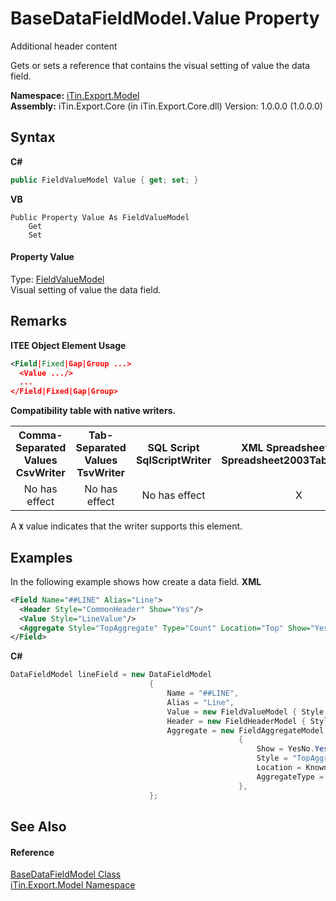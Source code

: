 # BaseDataFieldModel.Value Property 
Additional header content 

Gets or sets a reference that contains the visual setting of value the data field.

**Namespace:**&nbsp;<a href="N_iTin_Export_Model">iTin.Export.Model</a><br />**Assembly:**&nbsp;iTin.Export.Core (in iTin.Export.Core.dll) Version: 1.0.0.0 (1.0.0.0)

## Syntax

**C#**<br />
``` C#
public FieldValueModel Value { get; set; }
```

**VB**<br />
``` VB
Public Property Value As FieldValueModel
	Get
	Set
```


#### Property Value
Type: <a href="T_iTin_Export_Model_FieldValueModel">FieldValueModel</a><br />Visual setting of value the data field.

## Remarks

**ITEE Object Element Usage**<br />
``` XML
<Field|Fixed|Gap|Group ...>
  <Value .../>
  ...
</Field|Fixed|Gap|Group>
```


<strong>Compatibility table with native writers.</strong><table><tr><th>Comma-Separated Values<br />CsvWriter</th><th>Tab-Separated Values<br />TsvWriter</th><th>SQL Script<br />SqlScriptWriter</th><th>XML Spreadsheet 2003<br />Spreadsheet2003TabularWriter</th></tr><tr><td align="center">No has effect</td><td align="center">No has effect</td><td align="center">No has effect</td><td align="center">X</td></tr></table> A <strong>`X`</strong> value indicates that the writer supports this element.


## Examples
In the following example shows how create a data field. 
**XML**<br />
``` XML
<Field Name="##LINE" Alias="Line">
  <Header Style="CommonHeader" Show="Yes"/>
  <Value Style="LineValue"/>
  <Aggregate Style="TopAggregate" Type="Count" Location="Top" Show="Yes"/>
</Field>
```

**C#**<br />
``` C#
DataFieldModel lineField = new DataFieldModel
                               {
                                   Name = "##LINE",
                                   Alias = "Line",
                                   Value = new FieldValueModel { Style = "LineValue" },
                                   Header = new FieldHeaderModel { Style = "CommonHeader", Show = YesNo.Yes },
                                   Aggregate = new FieldAggregateModel
                                                   {
                                                       Show = YesNo.Yes,
                                                       Style = "TopAggregate", 
                                                       Location = KnownAggregateLocation.Top,
                                                       AggregateType = KnownAggregateType.Count,
                                                   },
                               };
```


## See Also


#### Reference
<a href="T_iTin_Export_Model_BaseDataFieldModel">BaseDataFieldModel Class</a><br /><a href="N_iTin_Export_Model">iTin.Export.Model Namespace</a><br />